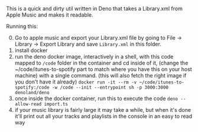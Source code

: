 This is a quick and dirty util written in Deno that takes a Library.xml from Apple Music and makes it readable.

Running this:

0. Go to apple music and export your Library.xml file by going to File -> Library -> Export Library and save `Library.xml` in this folder.
1. install docker
2. run the deno docker image, interactively in a shell, with this code mapped to `/code` folder in the container and cd inside of it, (change the ~/code/itunes-to-spotify part to match where you have this on your host machine) with a single command. (this will also fetch the right image if you don't have it already)
`docker run -it --rm -v ~/code/itunes-to-spotify:/code -w /code --init --entrypoint sh -p 3000:3000 denoland/deno`
3. once inside the docker container, run this to execute the code
`deno --allow-read import.ts`
4. if your music library is fairly large it may take a while, but when it's done it'll print out all your tracks and playlists in the console in an easy to read way
